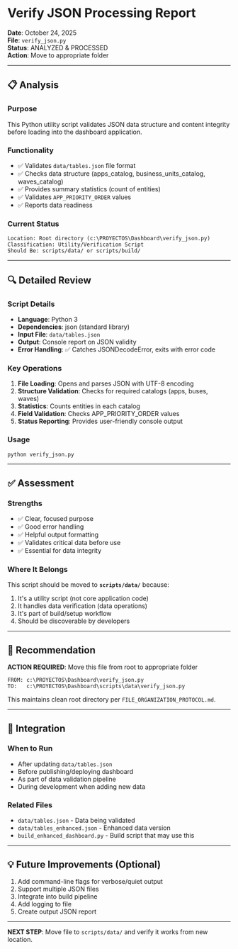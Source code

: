 # Verify JSON Processing Report

**Date**: October 24, 2025  
**File**: `verify_json.py`  
**Status**: ANALYZED & PROCESSED  
**Action**: Move to appropriate folder  

---

## 📋 Analysis

### Purpose
This Python utility script validates JSON data structure and content integrity before loading into the dashboard application.

### Functionality
- ✅ Validates `data/tables.json` file format
- ✅ Checks data structure (apps_catalog, business_units_catalog, waves_catalog)
- ✅ Provides summary statistics (count of entities)
- ✅ Validates `APP_PRIORITY_ORDER` values
- ✅ Reports data readiness

### Current Status
```
Location: Root directory (c:\PROYECTOS\Dashboard\verify_json.py)
Classification: Utility/Verification Script
Should Be: scripts/data/ or scripts/build/
```

---

## 🔍 Detailed Review

### Script Details
- **Language**: Python 3
- **Dependencies**: json (standard library)
- **Input File**: `data/tables.json`
- **Output**: Console report on JSON validity
- **Error Handling**: ✅ Catches JSONDecodeError, exits with error code

### Key Operations
1. **File Loading**: Opens and parses JSON with UTF-8 encoding
2. **Structure Validation**: Checks for required catalogs (apps, buses, waves)
3. **Statistics**: Counts entities in each catalog
4. **Field Validation**: Checks APP_PRIORITY_ORDER values
5. **Status Reporting**: Provides user-friendly console output

### Usage
```bash
python verify_json.py
```

---

## ✅ Assessment

### Strengths
- ✅ Clear, focused purpose
- ✅ Good error handling
- ✅ Helpful output formatting
- ✅ Validates critical data before use
- ✅ Essential for data integrity

### Where It Belongs
This script should be moved to **`scripts/data/`** because:
1. It's a utility script (not core application code)
2. It handles data verification (data operations)
3. It's part of build/setup workflow
4. Should be discoverable by developers

---

## 📝 Recommendation

**ACTION REQUIRED**: Move this file from root to appropriate folder

```
FROM: c:\PROYECTOS\Dashboard\verify_json.py
TO:   c:\PROYECTOS\Dashboard\scripts\data\verify_json.py
```

This maintains clean root directory per `FILE_ORGANIZATION_PROTOCOL.md`.

---

## 🔄 Integration

### When to Run
- After updating `data/tables.json`
- Before publishing/deploying dashboard
- As part of data validation pipeline
- During development when adding new data

### Related Files
- `data/tables.json` - Data being validated
- `data/tables_enhanced.json` - Enhanced data version
- `build_enhanced_dashboard.py` - Build script that may use this

---

## 💡 Future Improvements (Optional)

1. Add command-line flags for verbose/quiet output
2. Support multiple JSON files
3. Integrate into build pipeline
4. Add logging to file
5. Create output JSON report

---

**NEXT STEP**: Move file to `scripts/data/` and verify it works from new location.

